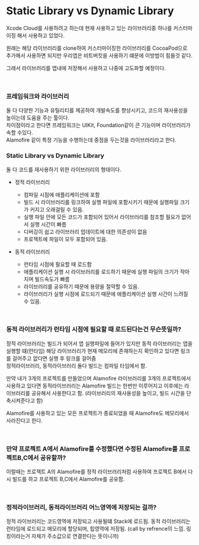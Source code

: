 # Static Library vs Dynamic Library 

Xcode Cloud를 사용하려고 하는데 현재 사용하고 있는 라이브러리중 하나를 커스터마이징 해서 사용하고 있었다.  

원래는 해당 라이브러리를 clone하여 커스터마이징한 라이브러리를 CocoaPod으로 추가해서 사용하면 되지만 우리앱은 비트버킷을 사용하기 떄문에 이방법이 힘들것 같다.  

그래서 라이브러리를 앱내에 저장해서 사용하고 나중에 고도화할 예정이다.  


<br/>

### 프레임워크와 라이브러리
둘 다 다양한 기능과 유틸리티를 제공하여 개발속도를 향상시키고, 코드의 재사용성을 높이는데 도움을 주는 툴이다.  
차이점이라고 한다면 프레임워크는 UIKit, Foundation같이 큰 기능이며 라이브러리가 속할 수있다.   
Alamofire 같이 특정 기능을 수행하는데 중점을 두는것을 라이브러리라고 한다.


### Static Library vs Dynamic Library 
둘 다 코드를 재사용하기 위한 라이브러리의 형태이다.

- 정적 라이브러리
    - 컴파일 시점에 애플리케이션에 포함
    - 빌드 시 라이브러리를 링크하여 실행 파일에 포함시키기 때문에 실행파일 크기가 커지고 오래걸릴 수 있음.
    - 실행 파일 안에 모든 코드가 포함되어 있어서 라이브러리를 참조할 필요가 없어서 실행 시간이 빠름
    - 디버깅이 쉽고 라이브러리 업데이트에 대한 의존성이 없음
    - 프로젝트에 파일이 모두 포함되어 있음.
    
- 동적 라이브러리
    - 런타임 시점에 필요할 때 로드함
    - 애플리케이션 실행 시 라이브러리를 로드하기 때문에 실행 파일의 크기가 작아지며 빌드속도가 빠름
    - 라이브러리를 공유하기 때문에 용량을 절약할 수 있음.
    - 라이브러리가 실행 시점에 로드되기 때문에 애플리케이션 실행 시간이 느려질 수 있음.

<br>

### 동적 라이브러리가 런타임 시점에 필요할 때 로드된다는건 무슨뜻일까?
정적 라이브러리는 빌드가 되어서 앱 실행파일에 들어가 있지만 동적 라이브러리는 앱을 실행할 떄(런타임) 해당 라이브러리가 현재 메모리에 존재하는지 확인하고 있다면 링크를 걸어주고 없다면 실행 후 링크를 걸어줌  
정적라이브러리, 동적라이브러리 둘다 빌드는 컴파일 타임에서 함.

만약 내가 3개의 프로젝트를 만들었으며 Alamofire 라이브러리를 3개의 프로젝트에서 사용하고 있다면 동적라이브러리는 Alamofire 빌드는 한번만 이루어지고 이후에는 라이브러리를 공유해서 사용한다고 함. (라이브러리의 재사용성을 높이고, 빌드 시간을 단축시켜준다고 함)

Alamofire를 사용하고 있는 모든 프로젝트가 종료되었을 때 Alamofire도 메모리에서 사라진다고 한다.

<br> 

### 만약 프로젝트 A에서 Alamofire를 수정했다면 수정된 Alamofire를 프로젝트B,C에서 공유할까?
이럴때는 프로젝트 A의 Alamofire를 정적 라이브러리처럼 사용하여 프로젝트 B에서 다시 빌드를 하고 프로젝트 B,C에서 Alamofire를 공유함.


<br>

### 정적라이브러리, 동적라이브러리 어느영역에 저장되는 걸까?
정적 라이브러리는 코드영역에 저장되고 사용될떄 Stack에 로드됨. 
동적 라이브러리는 런타임에 로드되고 메모리에 할당되며, 힙영역에 저장됨. (call by refrence의 느낌. 링킹이라는거 자체가 주소값으로 연결한다는 뜻이니까)


